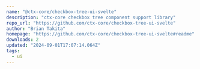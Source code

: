 ```yaml
---
name: "@ctx-core/checkbox-tree-ui-svelte"
description: "ctx-core checkbox tree component support library"
repo_url: "https://github.com/ctx-core/checkbox-tree-ui-svelte"
author: "Brian Takita"
homepage: "https://github.com/ctx-core/checkbox-tree-ui-svelte#readme"
downloads: 2
updated: "2024-09-01T17:07:14.064Z"
tags: 
  - ui
---
```

